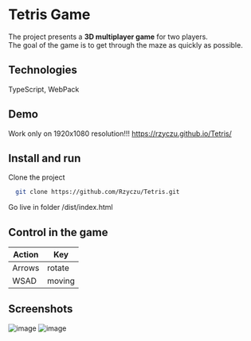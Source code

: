 # Tetris Game
The project presents a <b>3D multiplayer game</b> for two players. 
</br>The goal of the game is to get through the maze as quickly as possible.

## Technologies
TypeScript,
WebPack

## Demo
Work only on 1920x1080 resolution!!!
https://rzyczu.github.io/Tetris/

## Install and run
Clone the project
```bash
  git clone https://github.com/Rzyczu/Tetris.git
```

Go live in folder /dist/index.html

## Control in the game
| Action             | Key                                                                |
| ----------------- | ------------------------------------------------------------------ |
| Arrows | rotate |
| WSAD | moving |

## Screenshots
![image](https://github.com/Rzyczu/Tetris/assets/70780585/59cd6ec5-f3b8-4052-9ec9-7f011bc532a9)
![image](https://github.com/Rzyczu/Tetris/assets/70780585/ad8a7696-5a0d-4017-81d4-66b8f378c3d0)








